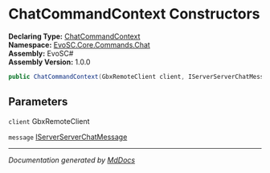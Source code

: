 ﻿<!--  
  <auto-generated>   
    The contents of this file were generated by a tool.  
    Changes to this file may be list if the file is regenerated  
  </auto-generated>   
-->

# ChatCommandContext Constructors

**Declaring Type:** [ChatCommandContext](../index.md)  
**Namespace:** [EvoSC.Core.Commands.Chat](../../index.md)  
**Assembly:** EvoSC\#  
**Assembly Version:** 1.0.0

```csharp
public ChatCommandContext(GbxRemoteClient client, IServerServerChatMessage message);
```

## Parameters

`client`  GbxRemoteClient

`message`  [IServerServerChatMessage](../../../../../Interfaces/Messages/IServerServerChatMessage/index.md)

___

*Documentation generated by [MdDocs](https://github.com/ap0llo/mddocs)*

